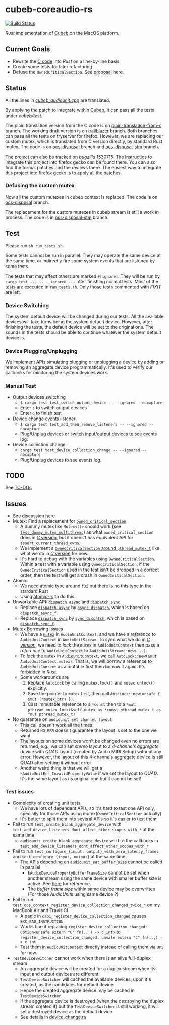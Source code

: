 # cubeb-coreaudio-rs

[![Build Status](https://travis-ci.org/ChunMinChang/cubeb-coreaudio-rs.svg?branch=trailblazer)](https://travis-ci.org/ChunMinChang/cubeb-coreaudio-rs)

*Rust* implementation of [Cubeb][cubeb] on the MacOS platform.

## Current Goals
- Rewrite the [C code][cubeb-au] into *Rust* on a line-by-line basis
- Create some tests for later refactoring
- Defuse the `OwnedCriticalSection`. See [proposal][mutex-disposal] here.

## Status

All the lines in [*cubeb_audiounit.cpp*][cubeb-au] are translated.

By applying the [patch][integrate-with-cubeb] to integrate within [Cubeb][cubeb],
it can pass all the tests under *cubeb/test*.

The plain translation version from the C code
is on [plain-translation-from-c][translation-from-c] branch.
The working draft version is on [trailblazer][blazer] branch.
Both branches can pass all the tests on tryserver for firefox.
However, we are replacing our custom mutex,
which is translated from C version directly,
by standard Rust mutex.
The code is on [ocs-disposal][ocs-disposal] branch and [ocs-disposal-stm][ocs-disposal-stm] branch.

The project can also be tracked on [*bugzilla* 1530715][bugzilla-cars].
The [instructios][bugzilla-cars-instruction] to integrate this project into firefox gecko can be found there.
You can also find the formal patches and the reviews there.
The easiest way to integrate this project into firefox gecko is to apply all the patches.

### Defusing the custom mutex
Now all the custom mutexes in cubeb context is replaced.
The code is on [ocs-disposal][ocs-disposal] branch.

The replacement for the custom mutexes in cubeb stream is still a work in process.
The code is in [ocs-disposal-stm][ocs-disposal-stm] branch.

## Test
Please run `sh run_tests.sh`.

Some tests cannot be run in parallel.
They may operate the same device at the same time,
or indirectly fire some system events that are listened by some tests.

The tests that may affect others are marked `#[ignore]`.
They will be run by `cargo test ... -- --ignored ...`
after finishing normal tests.
Most of the tests are executed in `run_tests.sh`.
Only those tests commented with *FIXIT* are left.

### Device Switching
The system default device will be changed during our tests.
All the available devices will take turns being the system default device.
However, after finishing the tests, the default device will be set to the original one.
The sounds in the tests should be able to continue whatever the system default device is.

### Device Plugging/Unplugging
We implement APIs simulating plugging or unplugging a device
by adding or removing an aggregate device programmatically.
It's used to verify our callbacks for minitoring the system devices work.

### Manual Test
- Output devices switching
  - `$ cargo test test_switch_output_device -- --ignored --nocapture`
  - Enter `s` to switch output devices
  - Enter `q` to finish test
- Device change events listener
  - `$ cargo test test_add_then_remove_listeners -- --ignored --nocapture`
  - Plug/Unplug devices or switch input/output devices to see events log.
- Device collection change
  - `cargo test test_device_collection_change -- --ignored --nocapture`
  - Plug/Unplug devices to see events log.

## TODO
See [TO-DOs][todo]

## Issues
- See discussion [here][discussion]
- Mutex: Find a replacement for [`owned_critical_section`][ocs]
  - A dummy mutex like `Mutex<()>` should work (see [`test_dummy_mutex_multithread`][ocs-rust]) as what `owned_critical_section` does in [_C_ version][ocs], but it doens't has equivalent API for `assert_current_thread_owns`.
  - We implement a [`OwnedCriticalSection` around `pthread_mutex_t`][ocs-rust] like what we do in [_C_ version][ocs] for now.
  - It's hard to debug with the variables using `OwnedCriticalSection`. Within a test with a variable using `OwnedCriticalSection`, if the `OwnedCriticalSection` used in the test isn't be dropped in a correct order, then the test will get a crash in `OwnedCriticalSection`.
- Atomic:
  - We need atomic type around `f32` but there is no this type in the stardard Rust
  - Using [atomic-rs](https://github.com/Amanieu/atomic-rs) to do this.
- Unworkable API: [`dispatch_async`][dis-async] and [`dispatch_sync`][dis-sync]
  - Replace [`dispatch_async`][dis-async] by [`async_dispatch`][async-dis], which is based on [`dispatch_async_f`][dis-async-f].
  - Replace [`dispatch_sync`][dis-sync] by [`sync_dispatch`][sync-dis], which is based on [`dispatch_sync_f`][dis-sync-f].
- Mutex Borrowing Issues
  - We have a [`mutex`][ocs-rust] in `AudioUnitContext`, and we have a _reference_ to `AudioUnitContext` in `AudioUnitStream`. To sync what we do in [_C version_][cubeb-au-init-stream], we need to _lock_ the `mutex` in `AudioUnitContext` then pass a _reference_ to `AudioUnitContext` to `AudioUnitStream::new(...)`.
  - To _lock_ the `mutex` in `AudioUnitContext`, we call `AutoLock::new(&mut AudioUnitContext.mutex)`. That is, we will borrow a reference to `AudioUnitContext` as a mutable first then borrow it again. It's forbidden in _Rust_.
  - Some workarounds are
      1. Replace `AutoLock` by calling `mutex.lock()` and `mutex.unlock()` explicitly.
      2. Save the pointer to `mutex` first, then call `AutoLock::new(unsafe { &mut (*mutex_ptr) })`.
      3. Cast immutable reference to a `*const` then to a `*mut`: `pthread_mutex_lock(&self.mutex as *const pthread_mutex_t as *mut pthread_mutex_t)`
- No guarantee on `audiounit_set_channel_layout`
  - This call doesn't work all the times
  - Returned `NO_ERR` doesn't guarantee the layout is set to the one we want
  - The layouts on some devices won't be changed even no errors are returned,
    e.g., we can set _stereo_ layout to a _4-channels aggregate device_ with _QUAD_ layout
    (created by Audio MIDI Setup) without any error. However, the layout
    of this 4-channels aggregate device is still QUAD after setting it without error
  - Another weird thing is that we will get a `kAudioUnitErr_InvalidPropertyValue`
    if we set the layout to _QUAD_. It's the same layout as its original one but it cannot be set!

### Test issues
- Complexity of creating unit tests
    - We have lots of dependent APIs, so it's hard to test one API only, specially for those APIs using mutex(`OwnedCriticalSection` actually)
    - It's better to split them into several APIs so it's easier to test them
- Fail to run `test_create_blank_aggregate_device` with `test_add_device_listeners_dont_affect_other_scopes_with_*` at the same time
  - `audiounit_create_blank_aggregate_device` will fire the callbacks in `test_add_device_listeners_dont_affect_other_scopes_with_*`
- Fail to run `test_configure_{input, output}_with_zero_latency_frames` and `test_configure_{input, output}` at the same time.
  - The APIs depending on `audiounit_set_buffer_size` cannot be called in parallel
    - `kAudioDevicePropertyBufferFrameSize` cannot be set when another stream using the same device with smaller buffer size is active. See [here][chg-buf-sz] for reference.
    - The *buffer frame size* within same device may be overwritten (For those *AudioUnit*s using same device ?)
- Fail to run `test_ops_context_register_device_collection_changed_twice_*` on my MacBook Air and Travis CI.
  - A panic in `capi_register_device_collection_changed` causes `EXC_BAD_INSTRUCTION`.
  - Works fine if replacing `register_device_collection_changed: Option<unsafe extern "C" fn(..,) -> c_int>` to `register_device_collection_changed: unsafe extern "C" fn(..,) -> c_int`
  - Test them in `AudioUnitContext` directly instead of calling them via `OPS` for now.
- `TestDeviceSwitcher` cannot work when there is an alive full-duplex stream
  - An aggregate device will be created for a duplex stream when its input and output devices are different.
  - `TestDeviceSwitcher` will cached the available devices, upon it's created, as the candidates for default device
  - Hence the created aggregate device may be cached in `TestDeviceSwitcher`
  - If the aggregate device is destroyed (when the destroying the duplex stream created it) but the `TestDeviceSwitcher` is still working,
    it will set a destroyed device as the default device
  - See details in [device_change.rs](src/backend/tests/device_change.rs)

[cubeb]: https://github.com/kinetiknz/cubeb "Cross platform audio library"
[cubeb]: https://github.com/kinetiknz/cubeb/blob/master/src/cubeb.c "cubeb.c"
[cubeb-au]: https://github.com/kinetiknz/cubeb/blob/master/src/cubeb_audiounit.cpp "Cubeb AudioUnit"

[integrate-with-cubeb]: https://github.com/ChunMinChang/cubeb-coreaudio-rs/commit/e84c554f18ef054376134c79a112a84cb8f923b4 "patch for integrating within cubeb"

[ocs]: https://github.com/kinetiknz/cubeb/blob/master/src/cubeb_utils_unix.h "owned_critical_section"
[ocs-rust]: src/backend/owned_critical_section.rs "OwnedCriticalSection"

[dis-sync]: https://developer.apple.com/documentation/dispatch/1452870-dispatch_sync "dispatch_sync"
[dis-async]: https://developer.apple.com/documentation/dispatch/1453057-dispatch_async "dispatch_async"
[dis-async-f]: https://developer.apple.com/documentation/dispatch/1452834-dispatch_async_f "dispatch_async_f"
[dis-sync-f]: https://developer.apple.com/documentation/dispatch/1453123-dispatch_sync_f "dispatch_sync_f"
[sync-dis]: coreaudio-sys-utils/src/dispatch.rs
[async-dis]: coreaudio-sys-utils/src/dispatch.rs

[cubeb-au-init-stream]: https://github.com/kinetiknz/cubeb/blob/9a7a55153e7f9b9e0036ab023909c7bc4a41688b/src/cubeb_audiounit.cpp#L2745-L2748 "Init stream"

[chg-buf-sz]: https://cs.chromium.org/chromium/src/media/audio/mac/audio_manager_mac.cc?l=982-989&rcl=0207eefb445f9855c2ed46280cb835b6f08bdb30 "issue on changing buffer size"

[bugzilla-cars]: https://bugzilla.mozilla.org/show_bug.cgi?id=1530715 "Bug 1530715 - Implement CoreAudio backend for Cubeb in Rust"
[bugzilla-cars-instruction]: https://bugzilla.mozilla.org/show_bug.cgi?id=1530715#c4
[build-within-gecko]: https://github.com/ChunMinChang/gecko-dev/commits/cubeb-coreaudio-rs

[discussion]: https://docs.google.com/document/d/1ZP6R7d5S9I_8bXOXhplnO6qFM1X4VokWtE7w8ExgJEQ/edit?ts=5c6d5f09

[mutex-disposal]: mutex-disposal.md

[translation-from-c]: https://github.com/ChunMinChang/cubeb-coreaudio-rs/tree/plain-translation-from-c
[blazer]: https://github.com/ChunMinChang/cubeb-coreaudio-rs/tree/trailblazer
[ocs-disposal]: https://github.com/ChunMinChang/cubeb-coreaudio-rs/tree/ocs-disposal
[ocs-disposal-stm]: https://github.com/ChunMinChang/cubeb-coreaudio-rs/tree/ocs-disposal-stm

[todo]: todo.md